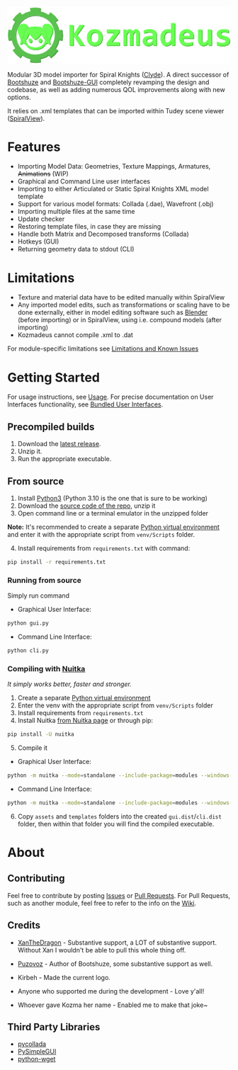 ![banner](https://raw.githubusercontent.com/Crowfunder/Kozmadeus/main/assets/kozmadeus_full.png)

Modular 3D model importer for Spiral Knights ([Clyde](https://github.com/threerings/clyde)). A direct successor of [Bootshuze](https://github.com/Puzovoz/Bootshuze) and [Bootshuze-GUI](https://github.com/Crowfunder/Bootshuze-GUI) completely revamping the design and codebase, as well as adding numerous QOL improvements along with new options. 

It relies on .xml templates that can be imported within Tudey scene viewer ([SpiralView](https://github.com/lucasluqui/spiralview)). 

# Features
- Importing Model Data: Geometries, Texture Mappings, Armatures, ~~Animations~~ (WIP)
- Graphical and Command Line user interfaces
- Importing to either Articulated or Static Spiral Knights XML model template
- Support for various model formats: Collada (.dae), Wavefront (.obj) 
- Importing multiple files at the same time
- Update checker
- Restoring template files, in case they are missing
- Handle both Matrix and Decomposed transforms (Collada)
- Hotkeys (GUI)
- Returning geometry data to stdout (CLI)

# Limitations
- Texture and material data have to be edited manually within SpiralView
- Any imported model edits, such as transformations or scaling have to be done externally, either in model editing software such as [Blender](https://www.blender.org/) (before importing) or in SpiralView, using i.e. compound models (after importing)
- Kozmadeus cannot compile .xml to .dat

For module-specific limitations see [Limitations and Known Issues](https://github.com/Crowfunder/Kozmadeus/wiki/Modules#limitations-and-known-issues)

# Getting Started
For usage instructions, see [Usage](https://github.com/Crowfunder/Kozmadeus/wiki/Usage).
For precise documentation on User Interfaces functionality, see [Bundled User Interfaces](https://github.com/Crowfunder/Kozmadeus/wiki/User-Interfaces#bundled-user-interfaces).
## Precompiled builds
 1. Download the [latest release](https://github.com/Crowfunder/Kozmadeus/releases/latest).
 2. Unzip it.
 3. Run the appropriate executable.
 
 
 ## From source
 1. Install [Python3](https://www.python.org/downloads/) (Python 3.10 is the one that is sure to be working)
 2. Download the [source code of the repo](http.s://github.com/Crowfunder/Kozmadeus/archive/refs/heads/main.zip), unzip it
 3. Open command line or a terminal emulator in the unzipped folder
 
 **Note:** It's recommended to create a separate [Python virtual environment](https://docs.python.org/3/library/venv.html) and enter it with the appropriate script from `venv/Scripts` folder. 
 
 4. Install requirements from `requirements.txt` with command:
 ```bash
pip install -r requirements.txt
```

### Running from source
Simply run command
- Graphical User Interface:
```bash
python gui.py
```
- Command Line Interface:
```bash
python cli.py
```

### Compiling with [Nuitka](https://github.com/Nuitka/Nuitka)
*It simply works better, faster and stronger.*
1. Create a separate [Python virtual environment](https://docs.python.org/3/library/venv.html) 
2. Enter the venv with the appropriate script from `venv/Scripts` folder
3. Install requirements from `requirements.txt`
4. Install Nuitka [from Nuitka page](https://nuitka.net/doc/download.html) or through pip:
```bash
pip install -U nuitka
```
5. Compile it
- Graphical User Interface:
```bash
python -m nuitka --mode=standalone --include-package=modules --windows-icon-from-ico=assets/kozmadeus.ico --enable-plugin=tk-inter --windows-disable-console --output-filename=kozmadeus-gui.exe gui.py
```
- Command Line Interface:
```bash
python -m nuitka --mode=standalone --include-package=modules --windows-icon-from-ico=assets/kozmadeus.ico --output-filename=kozmadeus-cli.exe cli.py
```
6. Copy `assets` and `templates` folders into the created `gui.dist`/`cli.dist` folder, then within that folder you will find the compiled executable.

# About
## Contributing
Feel free to contribute by posting [Issues](https://github.com/Crowfunder/Kozmadeus/issues) or [Pull Requests](https://github.com/Crowfunder/Kozmadeus/pulls). For Pull Requests, such as another module, feel free to refer to the info on the [Wiki](https://github.com/Crowfunder/Kozmadeus/wiki).

## Credits
- [XanTheDragon](https://github.com/EtiTheSpirit) - Substantive support, a LOT of substantive support. Without Xan I wouldn't be able to pull this whole thing off.

- [Puzovoz](https://github.com/Puzovoz) - Author of Bootshuze, some substantive support as well.

- Kirbeh - Made the current logo.

- Anyone who supported me during the development - Love y'all!

- Whoever gave Kozma her name - Enabled me to make that joke~

## Third Party Libraries
- [pycollada](https://github.com/pycollada/pycollada)
- [PySimpleGUI](https://github.com/PySimpleGUI/PySimpleGUI)
- [python-wget](https://github.com/steveeJ/python-wget)


